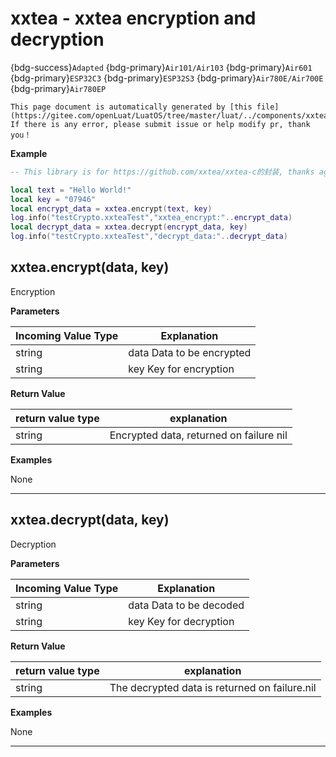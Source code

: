 # xxtea - xxtea encryption and decryption 

{bdg-success}`Adapted` {bdg-primary}`Air101/Air103` {bdg-primary}`Air601` {bdg-primary}`ESP32C3` {bdg-primary}`ESP32S3` {bdg-primary}`Air780E/Air700E` {bdg-primary}`Air780EP`

```{note}
This page document is automatically generated by [this file](https://gitee.com/openLuat/LuatOS/tree/master/luat/../components/xxtea/binding/luat_lib_xxtea.c). If there is any error, please submit issue or help modify pr, thank you！
```


**Example**

```lua
-- This library is for https://github.com/xxtea/xxtea-c的封装, thanks again to the author of xxtea

local text = "Hello World!"
local key = "07946"
local encrypt_data = xxtea.encrypt(text, key)
log.info("testCrypto.xxteaTest","xxtea_encrypt:"..encrypt_data)
local decrypt_data = xxtea.decrypt(encrypt_data, key)
log.info("testCrypto.xxteaTest","decrypt_data:"..decrypt_data)

```

## xxtea.encrypt(data, key)



Encryption

**Parameters**

|Incoming Value Type | Explanation|
|-|-|
|string|data Data to be encrypted|
|string|key Key for encryption|

**Return Value**

|return value type | explanation|
|-|-|
|string|Encrypted data, returned on failure nil|

**Examples**

None

---

## xxtea.decrypt(data, key)



Decryption

**Parameters**

|Incoming Value Type | Explanation|
|-|-|
|string|data Data to be decoded|
|string|key Key for decryption|

**Return Value**

|return value type | explanation|
|-|-|
|string|The decrypted data is returned on failure.nil|

**Examples**

None

---

